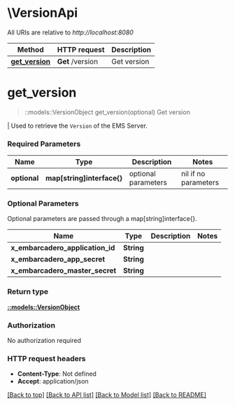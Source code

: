 # \VersionApi

All URIs are relative to *http://localhost:8080*

Method | HTTP request | Description
------------- | ------------- | -------------
[**get_version**](VersionApi.md#get_version) | **Get** /version | Get version


# **get_version**
> ::models::VersionObject get_version(optional)
Get version

 |      Used to retrieve the `Version` of the EMS Server.

### Required Parameters

Name | Type | Description  | Notes
------------- | ------------- | ------------- | -------------
 **optional** | **map[string]interface{}** | optional parameters | nil if no parameters

### Optional Parameters
Optional parameters are passed through a map[string]interface{}.

Name | Type | Description  | Notes
------------- | ------------- | ------------- | -------------
 **x_embarcadero_application_id** | **String**|  | 
 **x_embarcadero_app_secret** | **String**|  | 
 **x_embarcadero_master_secret** | **String**|  | 

### Return type

[**::models::VersionObject**](versionObject.md)

### Authorization

No authorization required

### HTTP request headers

 - **Content-Type**: Not defined
 - **Accept**: application/json

[[Back to top]](#) [[Back to API list]](../README.md#documentation-for-api-endpoints) [[Back to Model list]](../README.md#documentation-for-models) [[Back to README]](../README.md)

